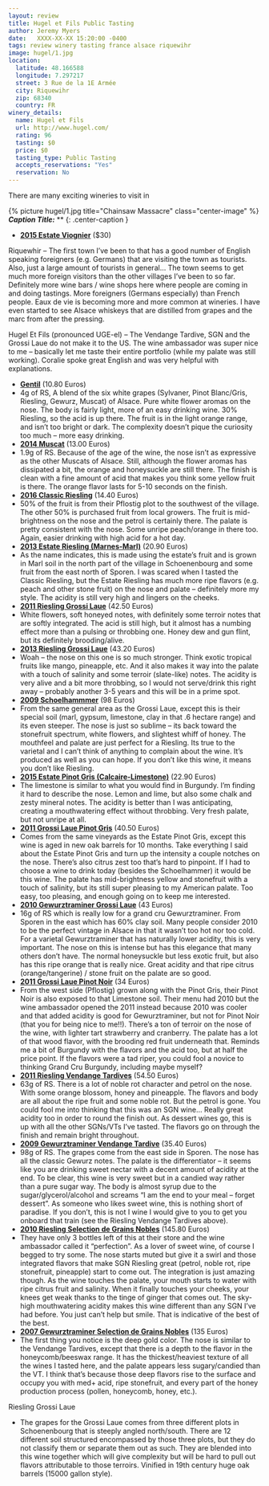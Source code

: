 ```yaml
---
layout: review
title: Hugel et Fils Public Tasting
author: Jeremy Myers
date:   XXXX-XX-XX 15:20:00 -0400
tags: review winery tasting france alsace riquewihr
image: hugel/1.jpg
location:
  latitude: 48.166588
  longitude: 7.297217
  street: 3 Rue de la 1E Armée
  city: Riquewihr
  zip: 68340
  country: FR
winery_details:
  name: Hugel et Fils
  url: http://www.hugel.com/
  rating: 96
  tasting: $0
  price: $0
  tasting_type: Public Tasting
  accepts_reservations: "Yes"
  reservation: No
---
```

There are many exciting wineries to visit in

{% picture hugel/1.jpg title="Chainsaw Massacre" class="center-image" %}
***Caption Title:*** **
{: .center-caption }

* [**2015 Estate Viognier**](https://www.cristomvineyards.com/product/2016-Estate-Viognier) ($30)

Riquewhir – The first town I’ve been to that has a good number of English speaking foreigners (e.g. Germans) that are visiting the town as tourists.  Also, just a large amount of tourists in general…  The town seems to get much more foreign visitors than the other villages I’ve been to so far.  Definitely more wine bars / wine shops here where people are coming in and doing tastings.  More foreigners (Germans especially) than French people.  Eaux de vie is becoming more and more common at wineries.  I have even started to see Alsace whiskeys that are distilled from grapes and the marc from after the pressing.

Hugel Et Fils (pronounced UGE-el) – The Vendange Tardive, SGN and the Grossi Laue do not make it to the US.  The wine ambassador was super nice to me – basically let me taste their entire portfolio (while my palate was still working).  Coralie spoke great English and was very helpful with explanations.

* [**Gentil**]() (10.80 Euros)
* 4g of RS, A blend of the six white grapes (Sylvaner, Pinot Blanc/Gris, Riesling, Gewurz, Muscat) of Alsace.  Pure white flower aromas on the nose.  The body is fairly light, more of an easy drinking wine.  30% Riesling, so the acid is up there.  The fruit is in the light orange range, and isn’t too bright or dark.  The complexity doesn’t pique the curiosity too much – more easy drinking.
* [**2014 Muscat**]() (13.00 Euros)
* 1.9g of RS.  Because of the age of the wine, the nose isn’t as expressive as the other Muscats of Alsace.  Still, although the flower aromas has dissipated a bit, the orange and honeysuckle are still there.  The finish is clean with a fine amount of acid that makes you think some yellow fruit is there.  The orange flavor lasts for 5-10 seconds on the finish.
* [**2016 Classic Riesling**]() (14.40 Euros)
* 50% of the fruit is from their Pflostig plot to the southwest of the village.  The other 50% is purchased fruit from local growers.  The fruit is mid-brightness on the nose and the petrol is certainly there.  The palate is pretty consistent with the nose.  Some unripe peach/orange in there too.  Again, easier drinking with high acid for a hot day.
* [**2013 Estate Riesling (Marnes-Marl)**]() (20.90 Euros)
* As the name indicates, this is made using the estate’s fruit and is grown in Marl soil in the north part of the village in Schoenenbourg and some fruit from the east north of Sporen.  I was scared when I tasted the Classic Riesling, but the Estate Riesling has much more ripe flavors (e.g. peach and other stone fruit) on the nose and palate – definitely more my style.  The acidity is still very high and lingers on the cheeks.
* [**2011 Riesling Grossi Laue**]() (42.50 Euros)
* White flowers, soft honeyed notes, with definitely some terroir notes that are softly integrated.  The acid is still high, but it almost has a numbing effect more than a pulsing or throbbing one.  Honey dew and gun flint, but its definitely brooding/alive.
* [**2013 Riesling Grossi Laue**]() (43.20 Euros)
* Woah – the nose on this one is so much stronger.  Think exotic tropical fruits like mango, pineapple, etc.  And it also makes it way into the palate with a touch of salinity and some terroir (slate-like) notes.  The acidity is very alive and a bit more throbbing, so I would not serve/drink this right away – probably another 3-5 years and this will be in a prime spot.
* [**2009 Schoelhammmer**]() (98 Euros)
* From the same general area as the Grossi Laue, except this is their special soil (marl, gypsum, limestone, clay in that .6 hectare range) and its even steeper.  The nose is just so sublime – its back toward the stonefruit spectrum, white flowers, and slightest whiff of honey.  The mouthfeel and palate are just perfect for a Riesling.  Its true to the varietal and I can’t think of anything to complain about the wine.  It’s produced as well as you can hope.  If you don’t like this wine, it means you don’t like Riesling.
* [**2015 Estate Pinot Gris (Calcaire-Limestone)**]() (22.90 Euros)
* The limestone is similar to what you would find in Burgundy.  I’m finding it hard to describe the nose.  Lemon and lime, but also some chalk and zesty mineral notes.  The acidity is better than I was anticipating, creating a mouthwatering effect without throbbing.  Very fresh palate, but not unripe at all.
* [**2011 Grossi Laue Pinot Gris**]() (40.50 Euros)
* Comes from the same vineyards as the Estate Pinot Gris, except this wine is aged in new oak barrels for 10 months.  Take everything I said about the Estate Pinot Gris and turn up the intensity a couple notches on the nose.  There’s also citrus zest too that’s hard to pinpoint.  If I had to choose a wine to drink today (besides the Schoelhammer) it would be this wine.  The palate has mid-brightness yellow and stonefruit with a touch of salinity, but its still super pleasing to my American palate.  Too easy, too pleasing, and enough going on to keep me interested.
* [**2010 Gewurztraminer Grossi Laue**]() (43 Euros)
* 16g of RS which is really low for a grand cru Gewurztraminer.  From Sporen in the east which has 60% clay soil.  Many people consider 2010 to be the perfect vintage in Alsace in that it wasn’t too hot nor too cold.  For a varietal Gewurztraminer that has naturally lower acidity, this is very important.  The nose on this is intense but has this elegance that many others don’t have.  The normal honeysuckle but less exotic fruit, but also has this ripe orange that is really nice.  Great acidity and that ripe citrus (orange/tangerine) / stone fruit on the palate are so good.
* [**2011 Grossi Laue Pinot Noir**]() (34 Euros)
* From the west side (Pflostig) grown along with the Pinot Gris, their Pinot Noir is also exposed to that Limestone soil.  Their menu had 2010 but the wine ambassador opened the 2011 instead because 2010 was cooler and that added acidity is good for Gewurztraminer, but not for Pinot Noir (that you for being nice to me!!).  There’s a ton of terroir on the nose of the wine, with lighter tart strawberry and cranberry.  The palate has a lot of that wood flavor, with the brooding red fruit underneath that.  Reminds me a bit of Burgundy with the flavors and the acid too, but at half the price point.  If the flavors were a tad riper, you could fool a novice to thinking Grand Cru Burgundy, including maybe myself?
* [**2011 Riesling Vendange Tardives**]() (54.50 Euros)
* 63g of RS.  There is a lot of noble rot character and petrol on the nose.  With some orange blossom, honey and pineapple.  The flavors and body are all about the ripe fruit and some noble rot.  But the petrol is gone.  You could fool me into thinking that this was an SGN wine…  Really great acidity too in order to round the finish out.  As dessert wines go, this is up with all the other SGNs/VTs I’ve tasted.  The flavors go on through the finish and remain bright throughout.
* [**2009 Gewurztraminer Vendange Tardive**]() (35.40 Euros)
* 98g of RS.  The grapes come from the east side in Sporen.  The nose has all the classic Gewurz notes.  The palate is the differentiator – it seems like you are drinking sweet nectar with a decent amount of acidity at the end.  To be clear, this wine is very sweet but in a candied way rather than a pure sugar way.  The body is almost syrup due to the sugar/glycerol/alcohol and screams “I am the end to your meal – forget dessert”.  As someone who likes sweet wine, this is nothing short of paradise.  If you don’t, this is not I wine I would give to you to get you onboard that train (see the Riesling Vendange Tardives above).
* [**2010 Riesling Selection de Grains Nobles**]() (145.80 Euros)
* They have only 3 bottles left of this at their store and the wine ambassador called it “perfection”.  As a lover of sweet wine, of course I begged to try some.  The nose starts muted but give it a swirl and those integrated flavors that make SGN Riesling great (petrol, noble rot, ripe stonefruit, pineapple) start to come out.  The integration is just amazing though.  As the wine touches the palate, your mouth starts to water with ripe citrus fruit and salinity.  When it finally touches your cheeks, your knees get weak thanks to the tinge of ginger that comes out.  The sky-high mouthwatering acidity makes this wine different than any SGN I’ve had before.  You just can’t help but smile.  That is indicative of the best of the best.
* [**2007 Gewurztraminer Selection de Grains Nobles**]() (135 Euros)
* The first thing you notice is the deep gold color.  The nose is similar to the Vendange Tardives, except that there is a depth to the flavor in the honeycomb/beeswax range.  It has the thickest/heaviest texture of all the wines I tasted here, and the palate appears less sugary/candied than the VT.  I think that’s because those deep flavors rise to the surface and occupy you with med+ acid, ripe stonefruit, and every part of the honey production process (pollen, honeycomb, honey, etc.).

Riesling Grossi Laue
* The grapes for the Grossi Laue comes from three different plots in Schoenenbourg that is steeply angled north/south.  There are 12 different soil structured encompassed by those three plots, but they do not classify them or separate them out as such.  They are blended into this wine together which will give complexity but will be hard to pull out flavors attributable to those terroirs.  Vinified in 19th century huge oak barrels (15000 gallon style).
